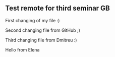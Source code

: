 ## Test remote for third seminar GB

First changing of my file :)

Second changing file from GitHub ;)

Third changing file from Dmitreu :)

Hello from Elena
